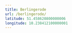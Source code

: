 ```yaml
---
title: Berlingerode
url: /berlingerode/
latitude: 51.458620800000006
longitude: 10.238412100000001
---
```

